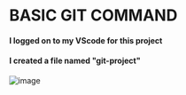 # BASIC GIT COMMAND 


#### I logged on to my VScode for this project 






#### I created a file named "git-project"
![image](https://github.com/richardolat/PROJECTS-DAREY.IO/assets/134428528/a74fe8cd-caa7-4570-b008-a66be0cf0af2)




